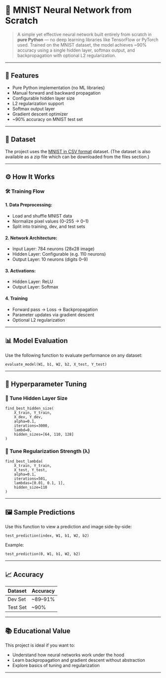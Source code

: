 # 🧠 MNIST Neural Network from Scratch

> A simple yet effective neural network built entirely from scratch in **pure Python** — no deep learning libraries like TensorFlow or PyTorch used. Trained on the MNIST dataset, the model achieves ~90% accuracy using a single hidden layer, softmax output, and backpropagation with optional L2 regularization.

---

## 🚀 Features

- Pure Python implementation (no ML libraries)
- Manual forward and backward propagation
- Configurable hidden layer size
- L2 regularization support
- Softmax output layer
- Gradient descent optimizer
- ~90% accuracy on MNIST test set

---

## 🧾 Dataset

The project uses the [MNIST in CSV format](https://www.kaggle.com/datasets/oddrationale/mnist-in-csv) dataset. (The dataset is also available as a zip file which can be downloaded from the files section.)

---

## ⚙️ How It Works

### 🛠 Training Flow

#### 1. Data Preprocessing:
  - Load and shuffle MNIST data
  - Normalize pixel values (0–255 → 0–1)
  - Split into training, dev, and test sets

#### 2. Network Architecture:
  - Input Layer: 784 neurons (28x28 image)
  - Hidden Layer: Configurable (e.g. 110 neurons)
  - Output Layer: 10 neurons (digits 0–9)

#### 3. Activations:
  - Hidden Layer: ReLU
  - Output Layer: Softmax

#### 4. Training
  - Forward pass → Loss → Backpropagation
  - Parameter updates via gradient descent
  - Optional L2 regularization

---

## 📊 Model Evaluation

Use the following function to evaluate performance on any dataset:

```
evaluate_model(W1, b1, W2, b2, X_test, Y_test)
```

---

## 🧪 Hyperparameter Tuning

### 🔹 Tune Hidden Layer Size

```
find_best_hidden_size(
    X_train, Y_train,
    X_dev, Y_dev,
    alpha=0.1,
    iterations=3000,
    lambd=0,
    hidden_sizes=[64, 110, 128]
)
```

### 🔹 Tune Regularization Strength (λ)

```
find_best_lambda(
    X_train, Y_train,
    X_test, Y_test,
    alpha=0.1,
    iterations=501,
    lambdas=[0.01, 0.1, 1],
    hidden_size=110
)
```

---

## 🖼️ Sample Predictions

Use this function to view a prediction and image side-by-side:

```
test_prediction(index, W1, b1, W2, b2)
```
Example:

```
test_prediction(0, W1, b1, W2, b2)
```

---

## 📈 Accuracy

| Dataset  | Accuracy |
| -------- | -------- |
| Dev Set  | \~89–91% |
| Test Set | \~90%    |

---

## 📚 Educational Value

This project is ideal if you want to:

  - Understand how neural networks work under the hood
  - Learn backpropagation and gradient descent without abstraction
  - Explore basics of tuning and regularization

---
